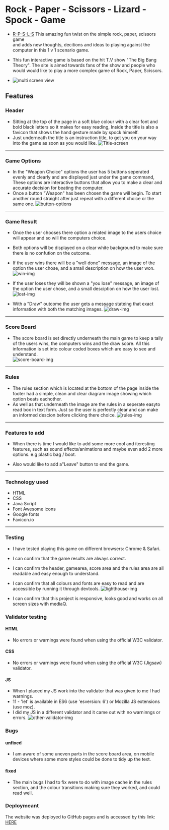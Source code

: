# Rock - Paper - Scissors - Lizard - Spock - Game

- [R-P-S-L-S](https://lfg115.github.io/rock-paper-scissors-L-S/) This amazing fun twist on the simple rock, paper, scissors game  
  and adds new thoughts, decitions and ideas to playing against the computer in this 1 v 1 scenario game.
  
- This fun interactive game is based on the hit T.V show "The Big Bang Theory". The site is aimed towards fans of the show and
  people who would would like to play a more complex game of Rock, Paper, Scissors.

- ![multi screen view](assets/images/A1.png)

## Features

### Header

- Sitting at the top of the page in a soft blue colour with a clear font and bold black letters so it makes for easy reading,
  Inside the title is also a favicon that shows the hand gesture made by spock himself.
- Just underneath the title is an instruction title, to get you on your way into the game as soon as you would like.
  ![Title-screen](assets/images/A3.png)

---

### Game Options

- In the "Weapon Choice" options the user has 5 buttons seperated evenly and clearly and are displayed just under the game command,
  These options are interactive buttons that allow you to make a clear and accurate decision for beating the computer.
- Once a button "Weapon" has been chosen the game will begin.
  To start another round straight after just repeat with a different choice or the same one.
   ![button-options](assets/images/A4.png)

---

### Game Result

- Once the user chooses there option a related image to the users choice will appear and so will the computers choice.
- Both options will be displayed on a clear white background to make sure there is no confution on the outcome.
  
- If the user wins there will be a "well done" message, an image of the option the user chose,
  and a small description on how the user won.
  ![win-img](assets/images/A10.png)

- If the user loses they will be shown a "you lose" message, an image of the option the user chose,
  and a small desciption on how the user lost.
  ![lost-img](assets/images/A5.png)

- With a "Draw" outcome the user gets a message stateing that exact information with both the matching images.
  ![draw-img](assets/images/A9.png)

---
### Score Board

- The score board is set directly underneath the main game to keep a tally of the users wins, 
  the computers wins and the draw score. All this information is set into colour coded boxes which are easy to see
  and understand.  
  ![score-board-img](assets/images/A6.png)

---

### Rules 

- The rules section which is located at the bottom of the page inside the footer had a simple,
   clean and clear diagram image showing which option beats eachother.
- As well as that underneath the image are the rules in a seperate easyto read box in text form.
  Just so the user is perfectly clear and can make an informed descion before clicking there choice.
  ![rules-img](assets/images/A7.png)

---

### Features to add

- When there is time I would like to add some more cool and iteresting features,
  such as sound effects/animations and maybe even add 2 more options. e.g plastic bag / boot.

- Also would like to add a"Leave" button to end the game.
  
---

### Technology used

- HTML
- CSS
- Java Script
- Font Awesome icons
- Google fonts
- Favicon.io

---

### Testing

- I have tested playing this game on different browsers: Chrome & Safari.

- I can confirm that the game results are always correct.

- I can confirm the header, gamearea, score area and the rules area are all readable and easy enough to understand.
  
- I can confirm that all colours and fonts are easy to read and are accessible by running it through devtools.
  ![lighthouse-img](assets/images/A2.png)

- I can confirm that this project is responsive, looks good and works on all screen sizes with mediaQ.

### Validator testing

#### HTML

- No errors or warnings were found when using the official W3C validator.

#### CSS

- No errors or warnings were found when using the official W3C (Jigsaw) validator.

#### JS

- When I placed my JS work into the validator that was given to me I had warnings.
- 11 - 'let' is available in ES6 (use 'esversion: 6') or Mozilla JS extensions (use moz).
- I did my JS in a different validator and it came out with no warninngs or errors.
  ![other-validator-img](assets/images/A8.png)

### Bugs

#### unfixed

- I am aware of some uneven parts in the score board area,
  on mobile devices where some more styles could be done to tidy up the text.

#### fixed

- The main bugs I had to fix were to do with image cache in the rules section, and the colour transitions making sure they worked,
  and could read well.

### Deploymeant

The website was deployed to GitHub pages and is accessed by this link: [HERE](https://lfg115.github.io/rock-paper-scissors-L-S/) 
